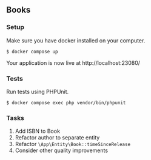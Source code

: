 ## Books

### Setup

Make sure you have docker installed on your computer.

```shell script
$ docker compose up
```

Your application is now live at http://localhost:23080/

### Tests

Run tests using PHPUnit.

```shell script
$ docker compose exec php vendor/bin/phpunit
```

### Tasks

1. Add ISBN to Book
2. Refactor author to separate entity
3. Refactor `\App\Entity\Book::timeSinceRelease`
4. Consider other quality improvements
